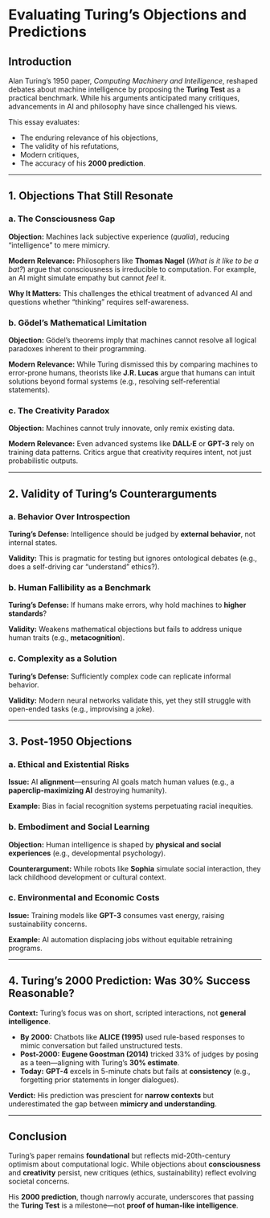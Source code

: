 # Evaluating Turing’s Objections and Predictions

## Introduction
Alan Turing’s 1950 paper, *Computing Machinery and Intelligence*, reshaped debates about machine intelligence by proposing the **Turing Test** as a practical benchmark. While his arguments anticipated many critiques, advancements in AI and philosophy have since challenged his views. 

This essay evaluates:
- The enduring relevance of his objections,  
- The validity of his refutations,  
- Modern critiques,  
- The accuracy of his **2000 prediction**.  

---

## 1. Objections That Still Resonate

### a. The Consciousness Gap  
**Objection:** Machines lack subjective experience (*qualia*), reducing “intelligence” to mere mimicry.  

**Modern Relevance:** Philosophers like **Thomas Nagel** (*What is it like to be a bat?*) argue that consciousness is irreducible to computation. For example, an AI might simulate empathy but cannot *feel* it.  

**Why It Matters:** This challenges the ethical treatment of advanced AI and questions whether “thinking” requires self-awareness.  

### b. Gödel’s Mathematical Limitation  
**Objection:** Gödel’s theorems imply that machines cannot resolve all logical paradoxes inherent to their programming.  

**Modern Relevance:** While Turing dismissed this by comparing machines to error-prone humans, theorists like **J.R. Lucas** argue that humans can intuit solutions beyond formal systems (e.g., resolving self-referential statements).  

### c. The Creativity Paradox  
**Objection:** Machines cannot truly innovate, only remix existing data.  

**Modern Relevance:** Even advanced systems like **DALL·E** or **GPT-3** rely on training data patterns. Critics argue that creativity requires intent, not just probabilistic outputs.  

---

## 2. Validity of Turing’s Counterarguments  

### a. Behavior Over Introspection  
**Turing’s Defense:** Intelligence should be judged by **external behavior**, not internal states.  

**Validity:** This is pragmatic for testing but ignores ontological debates (e.g., does a self-driving car “understand” ethics?).  

### b. Human Fallibility as a Benchmark  
**Turing’s Defense:** If humans make errors, why hold machines to **higher standards**?  

**Validity:** Weakens mathematical objections but fails to address unique human traits (e.g., **metacognition**).  

### c. Complexity as a Solution  
**Turing’s Defense:** Sufficiently complex code can replicate informal behavior.  

**Validity:** Modern neural networks validate this, yet they still struggle with open-ended tasks (e.g., improvising a joke).  

---

## 3. Post-1950 Objections  

### a. Ethical and Existential Risks  
**Issue:** AI **alignment**—ensuring AI goals match human values (e.g., a **paperclip-maximizing AI** destroying humanity).  

**Example:** Bias in facial recognition systems perpetuating racial inequities.  

### b. Embodiment and Social Learning  
**Objection:** Human intelligence is shaped by **physical and social experiences** (e.g., developmental psychology).  

**Counterargument:** While robots like **Sophia** simulate social interaction, they lack childhood development or cultural context.  

### c. Environmental and Economic Costs  
**Issue:** Training models like **GPT-3** consumes vast energy, raising sustainability concerns.  

**Example:** AI automation displacing jobs without equitable retraining programs.  

---

## 4. Turing’s 2000 Prediction: Was 30% Success Reasonable?  
**Context:** Turing’s focus was on short, scripted interactions, not **general intelligence**.  

- **By 2000:** Chatbots like **ALICE (1995)** used rule-based responses to mimic conversation but failed unstructured tests.  
- **Post-2000:** **Eugene Goostman (2014)** tricked 33% of judges by posing as a teen—aligning with Turing’s **30% estimate**.  
- **Today:** **GPT-4** excels in 5-minute chats but fails at **consistency** (e.g., forgetting prior statements in longer dialogues).  

**Verdict:** His prediction was prescient for **narrow contexts** but underestimated the gap between **mimicry and understanding**.  

---

## Conclusion  
Turing’s paper remains **foundational** but reflects mid-20th-century optimism about computational logic. While objections about **consciousness** and **creativity** persist, new critiques (ethics, sustainability) reflect evolving societal concerns.  

His **2000 prediction**, though narrowly accurate, underscores that passing the **Turing Test** is a milestone—not **proof of human-like intelligence**.  
